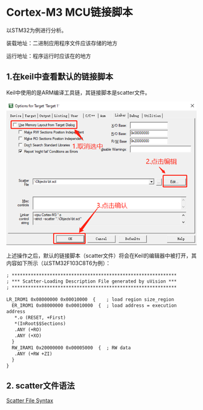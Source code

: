 # Cortex-M3 MCU链接脚本

以STM32为例进行分析。

装载地址：二进制应用程序文件应该存储的地方

运行地址：程序运行时应该在的地方

## 1.在keil中查看默认的链接脚本

Keil中使用的是ARM编译工具链，其链接脚本是scatter文件。

![](../../../assets/images/STM32/boot/stm32_boot_from_sram_link_script.png)

上述操作之后，默认的链接脚本（scatter文件）将会在Keil的编辑器中被打开，其内容如下所示（以STM32F103C8T6为例）：

```
; *************************************************************
; *** Scatter-Loading Description File generated by uVision ***
; *************************************************************

LR_IROM1 0x08000000 0x00010000  {    ; load region size_region
  ER_IROM1 0x08000000 0x00010000  {  ; load address = execution address
   *.o (RESET, +First)
   *(InRoot$$Sections)
   .ANY (+RO)
   .ANY (+XO)
  }
  RW_IRAM1 0x20000000 0x00005000  {  ; RW data
   .ANY (+RW +ZI)
  }
}
```

## 2. scatter文件语法




[Scatter File Syntax](http://www.keil.com/support/man/docs/armlink/armlink_pge1362075650322.htm)
